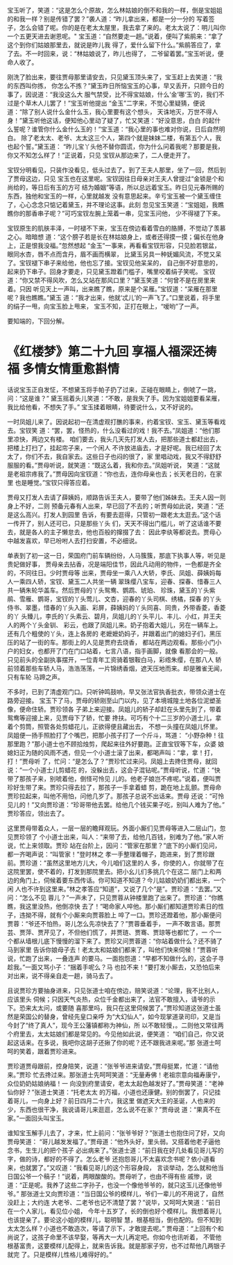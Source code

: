 宝玉听了，笑道：“这是怎么个原故，怎么林姑娘的倒不和我的一样，倒是宝姐姐的和我一样？别是传错了罢？”袭人道：“昨儿拿出来，都是一分一分的
写着签子，怎么会错了呢。你的是在老太太屋里，我去拿了来的。老太太说了：明儿叫你一个五更天进去谢恩呢。"
宝玉道：“自然要走一趟。”说着，便叫了紫鹃来：“拿了这个到你们姑娘那里去，就说是昨儿我
得了，爱什么留下什么。”紫鹃答应了，拿了去。不一时回来，说：“林姑娘说了，昨儿也得了，
二爷留着罢。”宝玉听说，便命人收了。

刚洗了脸出来，要往贾母那里请安去，只见黛玉顶头来了，宝玉赶上去笑道：“我的东西叫你拣，
你怎么不拣？”黛玉昨日所恼宝玉的心事，早又丢开，只顾今日的事了，因说道：“我没这么大
服气禁受，比不得宝姑娘，什么‘金’哪‘玉’的，我们不过是个草木人儿罢了！”宝玉听他提出
“金玉”二字来，不觉心里疑猜，便说道：“除了别人说什么金什么玉，我心里要有这个想头，
天诛地灭，万世不得人身！”黛玉听他这话，便知他心里动了疑了，忙又笑道：“好没意思，白白
的起什么誓呢？谁管你什么金什么玉的！”宝玉道：“我心里的事也难对你说，日后自然明白。
除了老太太、老爷、太太这三个人，第四个就是妹妹二楼，有第五个人，我也起个誓。”黛玉道：
“昨儿宝丫头他不替你圆谎，你为什么问着我呢？那要是我，你又不知怎么样了！”正说着，只见
宝钗从那边来了，二人便走开了。

宝钗分明看见，只装作没看见，低头过去了。到了王夫人那里，坐了一回，然后到了贾母这边，只见
宝玉也在这里呢。宝钗因往日母亲对王夫人曾提过“金锁是个和尚给的，等日后有玉的方可
结为婚姻”等语，所以总远着宝玉。昨日见元春所赐的东西，独他和宝玉的一样，心里就越发
没有意思起来。辛亏宝玉被一个黛玉缠住了，心心念念只惦记着黛玉，并不理论这事。此刻
忽见宝玉笑道：“宝姐姐，我瞧瞧你的那香串子呢？”可巧宝钗左腕上笼着一串，见宝玉问他，
少不得褪了下来。

宝钗原生的肌肤丰泽，一时褪不下来，宝玉在傍边看着雪白的胳膊，不觉动了羡慕之心。暗暗想
道：“这个膀子若是长在林姑娘身上，或者还得摸一摸；偏长在他身上，正是恨我没福。”忽然想起
“金玉”一事来，再看看宝钗形容，只见脸若银盆，眼同水杏，唇不点而含丹，眉不画而横翠，
比黛玉另具一种妩媚风流，不觉又呆了。宝钗褪下串子来给他，他也忘了接。宝钗见他呆呆的，
自己倒不好意思的，起来扔下串子。回身才要走，只见黛玉蹬着门槛子，嘴里咬着绢子笑呢。
宝钗道：“你又禁不得风吹，怎么又站在那风口里？”黛玉笑道：“何曾不是在房里来着。只因
听见天上一声叫，出来瞧了瞧，原来是个呆雁。”宝钗道：“呆雁在那里呢？我也瞧瞧。”黛玉
道：“我才出来，他就‘忒儿’的一声飞了。”口里说着，将手里的绢子一甩，向宝玉脸上甩来，
宝玉不知，正打在眼上，“嗳哟”了一声。

要知端的，下回分解。


# 《红楼梦》第二十九回 享福人福深还祷福 多情女情重愈斟情

话说宝玉正自发怔，不想黛玉将手帕子扔了过来，正碰在眼睛上，倒唬了一跳，问：“这是谁？”
黛玉摇着头儿笑道：“不敢，是我失了手。因为宝姐姐要看呆雁，我比给他看，不想失了手。”
宝玉揉着眼睛，待要说什么，又不好说的。

一时凤姐儿来了。因说起初一在清虚观打醮的事来，约着宝钗、宝玉、黛玉等看戏去。宝钗笑
道：“罢，罢，怪热的，什么没看过的戏！我不去。”凤姐道：“他们那里凉快，两边又有楼。
咱们要去，我头几天先打发人去，把那些道士都赶出去，把楼上打扫了，挂起帘子来，一个闲人
不许放进庙去，才是好呢。我已经回了太太了，你们不去，我自家去。这些日子也闷的很了，家
里唱动戏，我又不得舒舒服服的看。”贾母听说，就笑道：“既这么着，我和你去。”凤姐听说，
笑道：“这就是老祖宗疼我了。”贾母因向宝钗道：“你也去，连你母亲也去；长天老日的，在家里
也是睡觉。”宝钗只得答应着。

贾母又打发人去请了薛姨妈，顺路告诉王夫人，要带了他们姊妹去。王夫人因一则身上不好，二则
预备元春有人出来，早已回了不去的；听贾母如此说，笑道：“还是这么高兴。打发人到园里
告诉，有要去逛得，只管初一跟老太太逛去。”这个话一传开了，别人还可已，只是那些丫头
们，天天不得出门槛儿，听了这话谁不要去，就是各人的主子懒怠去，他也百般的撺掇了去：
因此李纨等都说去。贾母心中越发喜欢，早已吩咐人去打扫安置，不必细说。

单表到了初一这一日，荣国府门前车辆纷纷，人马簇簇，那底下执事人等，听见是贵妃做好事，
贾母亲去拈香，况是端阳佳节，因此凡动用的物件，一色都是齐全的，不同往日。少时贾母等
出来，贾母坐一乘八人大轿，李氏、凤姐、薛姨妈每人一乘四人轿，宝钗、黛玉二人共坐一辆
翠珠缨八宝车，迎春、探春、惜春三人共一辆朱轮华盖车。然后贾母的丫头鸳鸯、鹦鹉、琥珀、
珍珠，黛玉的丫头紫鹃、雪雁、鹦哥，宝钗的丫头莺儿、文杏，迎春的丫头司棋、绣橘，探春
的丫头侍书、翠墨，惜春的丫头入画、彩屏，薛姨妈的丫头同喜、同贵，外带香菱，香菱的丫
头臻儿，李氏的丫头素云、碧月，凤姐儿的丫头平儿、丰儿、小红，并王夫人的两个丫头金钏、
彩云，也跟了凤姐儿来。奶子抱着大姐儿，另在一辆车上。还有几个粗使的丫头，连上各房的
老嬷嬷奶妈子，并跟着出门的媳妇子们，黑压压的站了一街的车。那街上的人见是贾府去烧香，
都站在两边观看。那些小门小户的妇女，也都开了门在门口站着，七言八语，指手画脚，就像
看那会的一般。只见前头的全副执事摆开，一位青年工资骑着银鞍白马，彩绺朱缨，在那八人
轿前领着那些车轿人马，浩浩荡荡，一片锦绣香烟，遮天压地而来。却是雅雀无闻，只有车轮
马蹄之声。

不多时，已到了清虚观门口。只听钟鸣鼓响，早又张法官执香批衣，带领众道士在路旁迎接。
宝玉下了马，贾母的轿刚至山门以内，见了本境城隍土地各位泥塑圣像，便命住轿。贾珍领各
子弟上来迎接。凤姐儿的轿子却赶在头里先到了，带着鸳鸯等迎接上来，见贾母下了轿，忙要
搀扶。可巧有个十二三岁的小道士儿，拿着个剪筒，照管各处剪蜡花儿，正欲得便且藏出去，
不想一头撞在凤姐儿怀里。凤姐便一扬手照脸打了个嘴巴，把那小孩子打了一个斤斗，骂道：
“小野杂种！往那里跑？”那小道士也不顾拾烛剪，爬起来往外好要跑。正直宝钗等下车，众婆
娘媳妇正为随的风雨不透，但见一个小道士滚了出来，都喝声叫：“拿，拿！打，打！”贾母听
了，忙问：“是怎么了？”贾珍忙过来问。凤姐上去搀住贾母，就回说：“一个小道士儿剪蜡花
的，没躲出去，这会子混钻呢。”贾母听说，忙道：“快带了那孩子来，别唬着他，倒怪可怜见
儿的。他老子娘岂不疼呢。”说着，便叫贾珍好生带了来。贾珍只得去拉了，那孩子一手拿着蜡
剪，跪在地上乱颤。贾母命贾珍拉起来，叫他不用怕，问他几岁了。那孩子总说不出话来。贾母
还说：“可怜见儿的！”又向贾珍道：“珍哥带他去罢。给他几个钱买果子吃，别叫人难为了他。”
贾珍答应，领出去了。

  这里贾母带着众人，一层一层的瞻拜观玩。外面小厮们见贾母等进入二层山门，忽见贾珍领了
个小道士出来，叫人：“来带了去，给他几百钱，别难为了他。”家人听说，忙上来领取。贾珍
站在台阶上，因问：“管家在那里？”底下的小厮们见问，都一齐喝声说：“叫管家！”登时林之
孝一手整理着帽子，跑进来，到了贾珍跟前。贾珍道：“虽然这里地方儿大，今儿咱们这里的人
多，你使的人，你就带了在这院里罢，使不着的，打发到那院里去。把小幺儿们多挑几个在这二
层门上和两边的角门上，伺候着要东西传话。你可知道不知道？今儿姑娘奶奶们都出来，一个闲
人也不许到这里来。”林之孝答应“知道”，又说了几个“是”。贾珍道：“去罢。”又问：“怎么不见
蓉儿？”一声未了，只见贾蓉从钟楼里跑了出来了。贾珍道：“你瞧瞧，我这里没热，他倒凉快
去了！”喝命家人啐他。那小厮们都知道贾珍素日的性子，违拗不得，就有个小厮来向贾蓉脸上
啐了一口。贾珍还蹬着他，那小厮便问贾蓉：“爷还不怕热，哥儿怎么先凉快去了？”贾蓉垂着手，
一声不敢言语。那贾芸、贾萍、贾芹见了，不但他们慌了，并贾琏、贾骞、贾琼等也都忙了，一
个一个都从墙根儿底下慢慢的溜下来了。贾珍又问贾蓉道：“你站着做什么？还不骑了马到家里
告诉你娘母子去！老太太和姑娘们都来了，叫他们快来伺候！”贾蓉听说，忙跑了出来，一叠连声
的要马。一面抱怨道：“早都不知做什么的，这会子寻趁我。”一面又骂小子：“捆着手呢么？马
也拉不来！”要打发小厮去，又恐怕后来对出来，说不得亲自走一趟，骑马去了。

  且说贾珍方要抽身进来，只见张道士咱在傍边，赔笑说道：“论理，我不比别人，应该里头
伺候；只因天气炎热，众位千金都出来了，法官不敢擅入，请爷的示下。恐来太太问，或要随
喜那里吗，我只在这里伺候罢了。”贾珍知道这张道士虽然是荣国公的替身，曾经先皇口亲呼
为“大幻仙人”，如今现掌道录司印，又是当今封了“终了真人”，现今王公藩镇都称为神仙，所
以不敢轻慢，。二则他又常往两个府里去，太太姑娘们都是常见的。今见他如此说，便笑道：
“咱们自己，你又说起这话来。在多说，我吧你这胡子还揪了你的呢？还不跟我进来呢。”那
张道士呵呵的笑着，跟着贾珍进来。

  贾珍道贾母跟前，控身陪笑，说道：“张爷爷进来请安。”贾母挺累，忙道：“请他来。”贾珍
忙去搀过来。那张道士先呵呵笑道：“无量寿佛！老祖宗意向福寿康宁，众位奶奶姑娘纳福！一
向没到府里请安，老太太起色越发好了。”贾母笑道：“老神仙你好？”张道士笑道：“托老太太
的万福，小道也还康健。别的倒罢了，只记挂着哥儿，一向身上好？前日四月二十六，我这里
做遮天大王的圣诞，人也来的少，东西也很干净，我说请哥儿来逛逛，怎么说不在家？”贾母说
道：“果真不在家。”一面回头叫宝玉。

  谁知宝玉解手儿去了，才来，忙上前问：“张爷爷好？”张道士也抱住问了好，又向贾母笑道：
“哥儿越发发福了。”贾母道：“他外头好，里头弱。又搭着他老子逼他念书，生生儿的把个孩子
必出病来了。”张道士道：“前日我在好几处看见哥儿写的字，做的诗，都好的不得了。怎么老爷
还抱怨哥儿不太喜欢念书呢？依小道看来，也就罢了。”又叹道：“我看见哥儿的这个形容身段，
言谈举动，怎么就和他当日国公爷一个稿子！”说着，两眼酸酸的。贾母听了，也由不得有些
戚惨，说道：“正是呢。我养了这些二字孙子，也没一个像他爷爷的，就只这玉儿还像他爷爷。”
那张道士又向贾珍道：“当日国公爷的模样儿，爷们一辈儿的不用说了，自然没赶上；大约连
大老爷、二老爷也记不清楚了罢？”说毕，又呵呵大笑道：“前日在一个人家儿，看见位小姐，
今年十五岁了，长的倒也好个模样儿。我想着哥儿也该提亲了。要论这小姐的模样儿，聪明智
慧，根基相当，倒也配的。但不知到太太怎么样？小道也不敢造次，等请了示下，才敢提去呢。”
贾母道：“上回有个和尚说了，这孩子命里不该早娶，等再大一大儿再定吧。你如今也讯听着，
不管他根基富贵，这要模样儿配得上，就来告诉我。就是那家子穷，也不过帮他几两银子就完
了。只是模样儿性格儿难得好的。”

